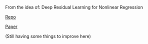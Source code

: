 From the idea of: Deep Residual Learning for Nonlinear Regression

[Repo](https://github.com/DowellChan/ResNetRegression/tree/master)

[Paper](https://www.mdpi.com/1099-4300/22/2/193)


(Still having some things to improve here)
